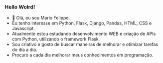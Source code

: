 ### Hello Wolrd!

- 👋 Olá, eu sou Mario Felippe.
- Eu tenho interesse em Python, Flask, Django, Pandas, HTML, CSS e Javascript.
- Atualmente estou estudando desenvolvimento WEB e criação de APIs com Python, utilizando o framework Flask.
- Sou criativo e gosto de buscar maneiras de melhorar e otimizar tarefas do dia a dia.
- Procuro a cada dia melhorar meus conhecimentos em programação.

